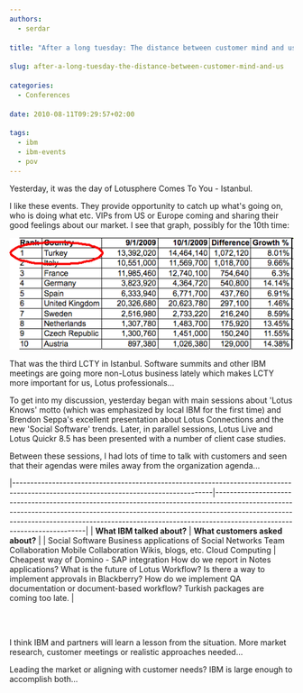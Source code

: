 ```yaml
---
authors:
  - serdar

title: "After a long tuesday: The distance between customer mind and us"

slug: after-a-long-tuesday-the-distance-between-customer-mind-and-us

categories:
  - Conferences

date: 2010-08-11T09:29:57+02:00

tags:
  - ibm
  - ibm-events
  - pov
---
```


Yesterday, it was the day of Lotusphere Comes To You - Istanbul.
<!-- more -->
I like these events. They provide opportunity to catch up what's going on, who is doing what etc. VIPs from US or Europe coming and sharing their good feelings about our market. I see that graph, possibly for the 10th time:

![Image:After a long tuesday: The distance between customer mind and us](../../images/imported/after-a-long-tuesday-the-distance-between-customer-mind-and-us-M2.gif)

That was the third LCTY in Istanbul. Software summits and other IBM meetings are going more non-Lotus business lately which makes LCTY more important for us, Lotus professionals...

To get into my discussion, yesterday began with main sessions about 'Lotus Knows' motto (which was emphasized by local IBM for the first time) and Brendon Seppa's excellent presentation about Lotus Connections and the new 'Social Software' trends. Later, in parallel sessions, Lotus Live and Lotus Quickr 8.5 has been presented with a number of client case studies.

Between these sessions, I had lots of time to talk with customers and seen that their agendas were miles away from the organization agenda...

|-------------------------------------------------------------------------------------------------------------------------------------|------------------------------------------------------------------------------------------------------------------------------------------------------------------------------------------------------------------------------------------------------------------------------------|
| **What IBM talked about?**                                                                                                          | **What customers asked about?**                                                                                                                                                                                                                                                    |
| Social Software Business applications of Social Networks Team Collaboration Mobile Collaboration Wikis, blogs, etc. Cloud Computing | Cheapest way of Domino - SAP integration How do we report in Notes applications? What is the future of Lotus Workflow? Is there a way to implement approvals in Blackberry? How do we implement QA documentation or document-based workflow? Turkish packages are coming too late. |

<br />

<br />

I think IBM and partners will learn a lesson from the situation. More market research, customer meetings or realistic approaches needed...

Leading the market or aligning with customer needs? IBM is large enough to accomplish both...
